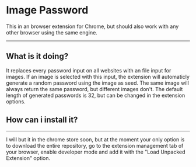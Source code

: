 # Image Password

This in an browser extension for Chrome, but should also work with any other browser using the same engine.

---

## What is it doing?

It replaces every password input on all websites with an file input for images. If an image is selected with this input, the extension will automaticly generate a random password using the image as seed. The same image will always return the same password, but different images don't. The default length of generated passwords is 32, but can be changed in the extension options.

## How can i install it?

---

I will but it in the chrome store soon, but at the moment your only option is to download the entire repository, go to the extension management tab of your browser, enable developer mode and add it with the "Load Unpacked Extension" option.
